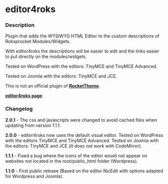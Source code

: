 # editor4roks
### Description
Plugin that adds the WYSIWYG HTML Editor to the custom descriptions of Roksprocket Modules/Widgets.

With editor4roks the descriptions will be easier to edit and the links easier to put directly on the modules/widgets.


Tested on WordPress with the editors: TinyMCE and TinyMCE Advanced.

Tested on Joomla with the editors: TinyMCE and JCE.


This is not an official plugin of **[RocketTheme](https://rockettheme.com/)**.

**[editor4roks page](https://marcosrego.com/en/web-en/editor4roks-en/)**

### Changelog

**2.0.1** - The css and javascripts were changed to avoid cached files when updating from version 1.1.1.

**2.0.0** - editor4roks now uses the default visual editor. Tested on WordPress with the editors TinyMCE and TinyMCE Advanced. Tested on Joomla with the editors: TinyMCE and JCE (*It does not work with CodeMirror*).

**1.1.1** - Fixed a bug where the icons of the editor would not appear on websites not located in the root/public_html folder (Wordpress).

**1.1.0** - First public release (Based on the editor NicEdit with options adapted for Wordpress and Joomla).
